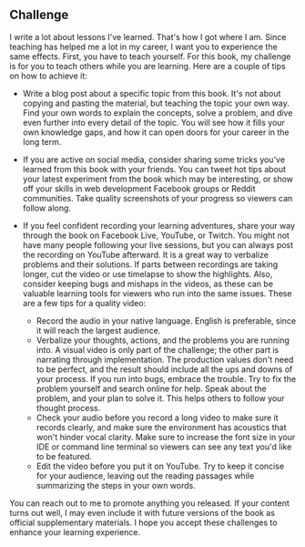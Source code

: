 ## Challenge

I write a lot about lessons I've learned. That's how I got where I am. Since teaching has helped me a lot in my career, I want you to experience the same effects. First, you have to teach yourself. For this book, my challenge is for you to teach others while you are learning. Here are a couple of tips on how to achieve it:

* Write a blog post about a specific topic from this book. It's not about copying and pasting the material, but teaching the topic your own way. Find your own words to explain the concepts, solve a problem, and dive even further into every detail of the topic. You will see how it fills your own knowledge gaps, and how it can open doors for your career in the long term.

* If you are active on social media, consider sharing some tricks you've learned from this book with your friends. You can tweet hot tips about your latest experiment from the book which may be interesting, or show off your skills in web development Facebook groups or Reddit communities. Take quality screenshots of your progress so viewers can follow along.

* If you feel confident recording your learning adventures, share your way through the book on Facebook Live, YouTube, or Twitch. You might not have many people following your live sessions, but you can always post the recording on YouTube afterward. It is a great way to verbalize problems and their solutions. If parts between recordings are taking longer, cut the video or use timelapse to show the highlights. Also, consider keeping bugs and mishaps in the videos, as these can be valuable learning tools for viewers who run into the same issues. These are a few tips for a quality video:
  * Record the audio in your native language. English is preferable, since it will reach the largest audience.
  * Verbalize your thoughts, actions, and the problems you are running into. A visual video is only part of the challenge; the other part is narrating through implementation. The production values don't need to be perfect, and the result should include all the ups and downs of your process. If you run into bugs, embrace the trouble. Try to fix the problem yourself and search online for help. Speak about the problem, and your plan to solve it. This helps others to follow your thought process.
  * Check your audio before you record a long video to make sure it records clearly, and make sure the environment has acoustics that won't hinder vocal clarity. Make sure to increase the font size in your IDE or command line terminal so viewers can see any text you'd like to be featured.
  * Edit the video before you put it on YouTube. Try to keep it concise for your audience, leaving out the reading passages while summarizing the steps in your own words.

You can reach out to me to promote anything you released. If your content turns out well, I may even include it with future versions of the book as official supplementary materials. I hope you accept these challenges to enhance your learning experience.
